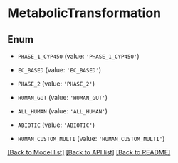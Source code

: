 # MetabolicTransformation


## Enum

* `PHASE_1_CYP450` (value: `'PHASE_1_CYP450'`)

* `EC_BASED` (value: `'EC_BASED'`)

* `PHASE_2` (value: `'PHASE_2'`)

* `HUMAN_GUT` (value: `'HUMAN_GUT'`)

* `ALL_HUMAN` (value: `'ALL_HUMAN'`)

* `ABIOTIC` (value: `'ABIOTIC'`)

* `HUMAN_CUSTOM_MULTI` (value: `'HUMAN_CUSTOM_MULTI'`)

[[Back to Model list]](../README.md#documentation-for-models) [[Back to API list]](../README.md#documentation-for-api-endpoints) [[Back to README]](../README.md)


